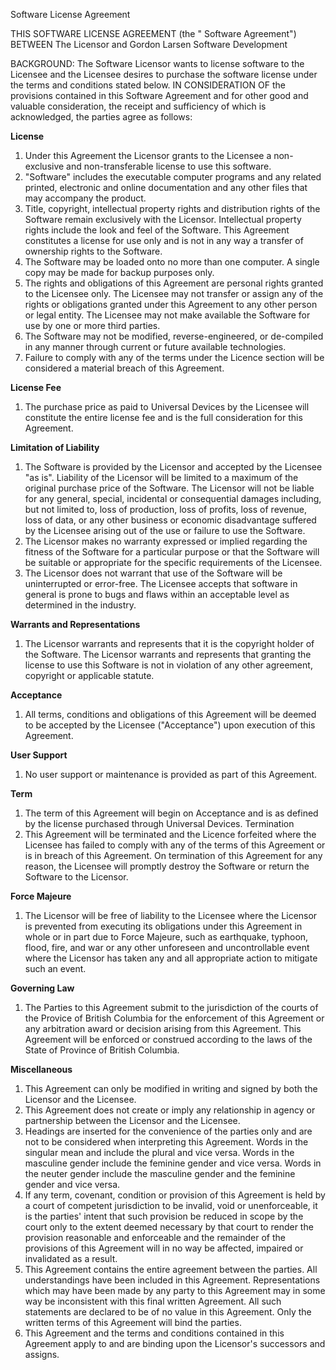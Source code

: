 Software License Agreement

THIS SOFTWARE LICENSE AGREEMENT (the " Software Agreement")
BETWEEN The Licensor and Gordon Larsen Software Development

BACKGROUND:
The Software Licensor wants to license software to the Licensee and the Licensee desires to purchase the software license
under the terms and conditions stated below.
IN CONSIDERATION OF the provisions contained in this Software Agreement and for other good and valuable consideration, 
the receipt and sufficiency of which is acknowledged, the parties agree as follows:

**License**
1. Under this Agreement the Licensor grants to the Licensee a non-exclusive and non-transferable license to use this software.
2. "Software" includes the executable computer programs and any related printed, electronic and online documentation and
    any other files that may accompany the product.
3. Title, copyright, intellectual property rights and distribution rights of the Software remain exclusively with the
    Licensor. Intellectual property rights include the look and feel of the Software. This Agreement constitutes a
    license for use only and is not in any way a transfer of ownership rights to the Software.
4. The Software may be loaded onto no more than one computer. A single copy may be made for backup purposes only.
5. The rights and obligations of this Agreement are personal rights granted to the Licensee only. The Licensee may not
    transfer or assign any of the rights or obligations granted under this Agreement to any other person or legal entity.
    The Licensee may not make available the Software for use by one or more third parties.
6. The Software may not be modified, reverse-engineered, or de-compiled in any manner through current or future
    available technologies.
7. Failure to comply with any of the terms under the Licence section will be considered a material breach of this Agreement.

**License Fee**
1. The purchase price as paid to Universal Devices by the Licensee will constitute the entire license fee and is the
    full consideration for this Agreement.

**Limitation of Liability**
1. The Software is provided by the Licensor and accepted by the Licensee "as is". Liability of the Licensor will be
    limited to a maximum of the original purchase price of the Software. The Licensor will not be liable for any general,
    special, incidental or consequential damages including, but not limited to, loss of production, loss of profits,
    loss of revenue, loss of data, or any other business or economic disadvantage suffered by the Licensee arising out
    of the use or failure to use the Software.
2. The Licensor makes no warranty expressed or implied regarding the fitness of the Software for a particular purpose
   or that the Software will be suitable or appropriate for the specific requirements of the Licensee.
3. The Licensor does not warrant that use of the Software will be uninterrupted or error-free. The Licensee accepts
   that software in general is prone to bugs and flaws within an acceptable level as determined in the industry.

**Warrants and Representations**
1. The Licensor warrants and represents that it is the copyright holder of the Software. The Licensor warrants and
   represents that granting the license to use this Software is not in violation of any other agreement, copyright or
   applicable statute.

**Acceptance**
1. All terms, conditions and obligations of this Agreement will be deemed to be accepted by the Licensee ("Acceptance")
   upon execution of this Agreement.

**User Support**
1. No user support or maintenance is provided as part of this Agreement.

**Term**
1. The term of this Agreement will begin on Acceptance and is as defined by the license purchased through Universal Devices.
   Termination
2. This Agreement will be terminated and the Licence forfeited where the Licensee has failed to comply with any of the
   terms of this Agreement or is in breach of this Agreement. On termination of this Agreement for any reason, the
   Licensee will promptly destroy the Software or return the Software to the Licensor.

**Force Majeure**
1. The Licensor will be free of liability to the Licensee where the Licensor is prevented from executing its obligations
   under this Agreement in whole or in part due to Force Majeure, such as earthquake, typhoon, flood, fire, and war or
   any other unforeseen and uncontrollable event where the Licensor has taken any and all appropriate action to mitigate
   such an event.

**Governing Law**
1. The Parties to this Agreement submit to the jurisdiction of the courts of the Provice of British Columbia for the
   enforcement of this Agreement or any arbitration award or decision arising from this Agreement. This Agreement will
   be enforced or construed according to the laws of the State of Province of British Columbia.

**Miscellaneous**
1. This Agreement can only be modified in writing and signed by both the Licensor and the Licensee.
2. This Agreement does not create or imply any relationship in agency or partnership between the Licensor and the Licensee.
3. Headings are inserted for the convenience of the parties only and are not to be considered when interpreting this
   Agreement. Words in the singular mean and include the plural and vice versa. Words in the masculine gender include
   the feminine gender and vice versa. Words in the neuter gender include the masculine gender and the feminine gender
   and vice versa.
4. If any term, covenant, condition or provision of this Agreement is held by a court of competent jurisdiction to be
   invalid, void or unenforceable, it is the parties' intent that such provision be reduced in scope by the court only
   to the extent deemed necessary by that court to render the provision reasonable and enforceable and the remainder of
   the provisions of this Agreement will in no way be affected, impaired or invalidated as a result.
5. This Agreement contains the entire agreement between the parties. All understandings have been included in this 
   Agreement. Representations which may have been made by any party to this Agreement may in some way be inconsistent
   with this final written Agreement. All such statements are declared to be of no value in this Agreement. Only the
   written terms of this Agreement will bind the parties.
6. This Agreement and the terms and conditions contained in this Agreement apply to and are binding upon the
   Licensor's successors and assigns.